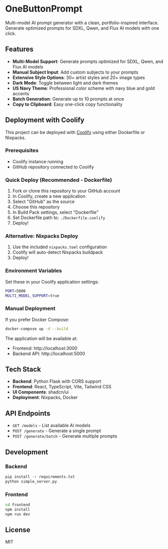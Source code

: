 # OneButtonPrompt

Multi-model AI prompt generator with a clean, portfolio-inspired interface. Generate optimized prompts for SDXL, Qwen, and Flux AI models with one click.

## Features

- **Multi-Model Support**: Generate prompts optimized for SDXL, Qwen, and Flux AI models
- **Manual Subject Input**: Add custom subjects to your prompts
- **Extensive Style Options**: 30+ artist styles and 20+ image types
- **Dark Mode**: Toggle between light and dark themes
- **US Navy Theme**: Professional color scheme with navy blue and gold accents
- **Batch Generation**: Generate up to 10 prompts at once
- **Copy to Clipboard**: Easy one-click copy functionality

## Deployment with Coolify

This project can be deployed with [Coolify](https://coolify.io) using either Dockerfile or Nixpacks.

### Prerequisites

- Coolify instance running
- GitHub repository connected to Coolify

### Quick Deploy (Recommended - Dockerfile)

1. Fork or clone this repository to your GitHub account
2. In Coolify, create a new application
3. Select "GitHub" as the source
4. Choose this repository
5. In Build Pack settings, select "Dockerfile"
6. Set Dockerfile path to: `./Dockerfile.coolify`
7. Deploy!

### Alternative: Nixpacks Deploy

1. Use the included `nixpacks.toml` configuration
2. Coolify will auto-detect Nixpacks buildpack
3. Deploy!

### Environment Variables

Set these in your Coolify application settings:

```bash
PORT=5000
MULTI_MODEL_SUPPORT=true
```

### Manual Deployment

If you prefer Docker Compose:

```bash
docker-compose up -d --build
```

The application will be available at:
- Frontend: http://localhost:3000
- Backend API: http://localhost:5000

## Tech Stack

- **Backend**: Python Flask with CORS support
- **Frontend**: React, TypeScript, Vite, Tailwind CSS
- **UI Components**: shadcn/ui
- **Deployment**: Nixpacks, Docker

## API Endpoints

- `GET /models` - List available AI models
- `POST /generate` - Generate a single prompt
- `POST /generate/batch` - Generate multiple prompts

## Development

### Backend
```bash
pip install -r requirements.txt
python simple_server.py
```

### Frontend
```bash
cd frontend
npm install
npm run dev
```

## License

MIT